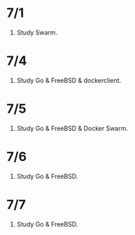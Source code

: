 # 7/1
1. Study Swarm.

# 7/4
1. Study Go & FreeBSD & dockerclient.

# 7/5
1. Study Go & FreeBSD & Docker Swarm.

# 7/6
1. Study Go & FreeBSD.

# 7/7
1. Study Go & FreeBSD.
